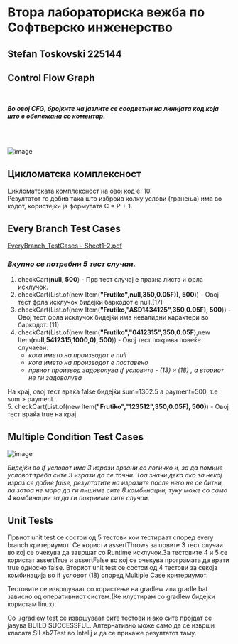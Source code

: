 # Втора лабораториска вежба по Софтверско инженерство

## Stefan Toskovski 225144
Control Flow Graph
   -
<br>

___Во овој CFG, бројките на јазлите се соодветни на линијата код која што е обележана со коментар.___

<br>
<br>
  
![image](https://github.com/stevetosak/SI_2024_lab2_225144/assets/116950252/80c2edec-5e4f-4c8c-9e84-045a635b6846)


Цикломатска комплексност
-
   Цикломатската комплексност на овој код е: 10.  
   Резултатот го добив така што изброив колку услови (гранења) има во кодот, користејќи ја формулата C = P + 1.
   
Every Branch Test Cases
-
  [EveryBranch_TestCases - Sheet1-2.pdf](https://github.com/stevetosak/SI_2024_lab2_225144/files/15438232/EveryBranch_TestCases.-.Sheet1-2.pdf)
 

   ### _Вкупно се потребни 5 тест случаи._  
   1. checkCart(**null, 500**) - Прв тест случај е празна листа и фрла исклучок.  
   2. checkCart(List.of(new Item(**"Frutiko",null,350,0.05F)), 500**)) - Овој тест фрла исклучок бидејќи баркодот е null.(17)    
   3. checkCart(List.of(new Item(**"Frutiko,"ASD1434125",350,0.05F), 500**)) - Овој тест фрла исклучок бидејќи има невалидни карактери во баркодот. (11) 
   4. checkCart(List.of(new Item(**"Frutiko","0412315",350,0.05F**),new Item(**null,5412315,1000,0), 500**)) - Oвој тест покрива повеќе случаеви:  
      - _кога името на производот е null_  
      - _кога името на производот е поставено_  
      - _првиот производ задоволува if условите - (13) и  (18) , а вториот не ги задоволува_  
   
   На крај, овој тест враќа false бидејќи sum=1302.5 а payment=500, т.е sum > payment.  
   5. checkCart(List.of(new Item(**"Frutiko","123512",350,0.05F), 500)**) - Овој тест враќа true на крај  
  
 
Multiple Condition Test Cases
-

   ![image](https://github.com/stevetosak/SI_2024_lab2_225144/assets/116950252/044f61c2-1fcb-4154-92cf-596566c9fa17)
   
 _Бидејќи во if условот има 3 изрази врзани со логичко и, за да помине условот треба сите 3 изрази да се точни. Тоа значи дека ако за некој израз се добие false, резултатите на изразите после него не се битни, па затоа не мора да ги пишиме сите 8 комбинации, туку може со само 4 комбинации за да ги покриеме сите случаи._

 Unit Tests
 -

 Првиот unit test се состои од 5 тестови кои тестираат според every branch критериумот. Се користи assertThrows за првите 3 тест случаи во кој се очекува да завршат со Runtime исклучок.За тестовите 4 и 5 се користат assertTrue и assertFalse во кој се очекува програмата да врати true односно false.
 Вториот unit test се состои од 4 тестови за секоја комбинација во if условот (18) според Multiple Case критериумот.

 Тестовите се извршуваат со користење на gradlew или gradle.bat зависно од оперативниот систем.(Ке илустирам со gradlew бидејќи користам linux).

 Со ./gradlew test се извршуваат сите тестови и ако сите пројдат се јавува BUILD SUCCESSFUL.
 Алтернативно може само да се изврши класата SILab2Test во Intelij и да се прикаже резултатот таму.


   
